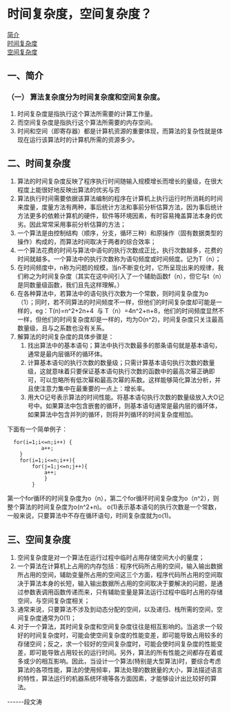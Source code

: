 # 时间复杂度，空间复杂度？
[简介](#一、简介)<br>
[时间复杂度](#二、时间复杂度)<br>
[空间复杂度](#三、空间复杂度)<br>
## 一、简介
### （一） 算法复杂度分为时间复杂度和空间复杂度。

1. 时间复杂度是指执行这个算法所需要的计算工作量。  
2. 而空间复杂度是指执行这个算法所需要的内存空间。
3. 时间和空间（即寄存器）都是计算机资源的重要体现，而算法的复杂性就是体现在运行该算法时的计算机所需的资源多少。

## 二、时间复杂度

1. 算法的时间复杂度反映了程序执行时间随输入规模增长而增长的量级，在很大程度上能很好地反映出算法的优劣与否
2. 算法执行时间需要依据该算法编制的程序在计算机上执行运行时所消耗的时间来度量，度量方法有两种，事后统计方法和事前分析估算方法，因为事后统计方法更多的依赖计算机的硬件，软件等环境因素，有时容易掩盖算法本身的优劣。因此常常采用事前分析估算的方法；
3. 一个算法是由控制结构（顺序，分支，循环三种）和原操作（固有数据类型的操作）构成的，而算法时间取决于两者的综合效率；
4. 一个算法花费的时间与算法中语句的执行次数成正比，执行次数越多，花费的时间就越多。一个算法中的执行次数称为语句频度或时间频度。记为T（n）；
5. 在时间频度中，n称为问题的规模，当n不断变化时，它所呈现出来的规律，我们称之为时间复杂度（其实在这中间引入了一个辅助函数f（n），但它与t（n）是同数量级函数，我们且先这样理解。）
6. 在各种算法中，若算法中的语句执行次数为一个常数，则时间复杂度为o（1）；同时，若不同算法的时间频度不一样，但他们的时间复杂度却可能是一样的，eg：T(n)=n^2+2n+4  与 T（n）=4n^2+n+8，他们的时间频度显然不一样，但他们的时间复杂度却是一样的，均为O(n^2)，时间复杂度只关注最高数量级，且与之系数也没有关系。
7. 解算法的时间复杂度的具体步骤是：
    1. 找出算法中的基本语句；算法中执行次数最多的那条语句就是基本语句，通常是最内层循环的循环体。
    2. 计算基本语句的执行次数的数量级；只需计算基本语句执行次数的数量级，这就意味着只要保证基本语句执行次数的函数中的最高次幂正确即可，可以忽略所有低次幂和最高次幂的系数。这样能够简化算法分析，并且使注意力集中在最重要的一点上：增长率。
    3. 用大Ο记号表示算法的时间性能。将基本语句执行次数的数量级放入大Ο记号中。如果算法中包含嵌套的循环，则基本语句通常是最内层的循环体，如果算法中包含并列的循环，则将并列循环的时间复杂度相加。
  
  下面有一个简单例子：
```jshelllanguage
  for(i=1;i<=n;i++) {
           a++;
    }
    for(i=1;i<=n;i++){
        for(j=1;j<=n;j++){ 
            a++;
            }
        }
```
第一个for循环的时间复杂度为o（n），第二个for循环时间复杂度为o（n^2），则整个算法的时间复杂度为o(n^2+n)。
o(1)表示基本语句的执行次数是一个常数，一般来说，只要算法中不存在循环语句，时间复杂度就为o(1)。 
  
## 三、空间复杂度
1. 空间复杂度是对一个算法在运行过程中临时占用存储空间大小的量度；
2. 一个算法在计算机上占用的内存包括：程序代码所占用的空间，输入输出数据所占用的空间，辅助变量所占用的空间这三个方面，程序代码所占用的空间取决于算法本身的长短，输入输出数据所占用的空间取决于要解决的问题，是通过参数表调用函数传递而来，只有辅助变量是算法运行过程中临时占用的存储空间，与空间复杂度相关；
3. 通常来说，只要算法不涉及到动态分配的空间，以及递归、栈所需的空间，空间复杂度通常为0(1)；
4. 对于一个算法，其时间复杂度和空间复杂度往往是相互影响的。当追求一个较好的时间复杂度时，可能会使空间复杂度的性能变差，即可能导致占用较多的存储空间；反之，求一个较好的空间复杂度时，可能会使时间复杂度的性能变差，即可能导致占用较长的运行时间。另外，算法的所有性能之间都存在着或多或少的相互影响。因此，当设计一个算法(特别是大型算法)时，要综合考虑算法的各项性能，算法的使用频率，算法处理的数据量的大小，算法描述语言的特性，算法运行的机器系统环境等各方面因素，才能够设计出比较好的算法。



------段文涛 